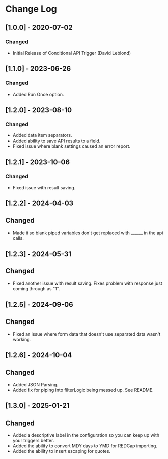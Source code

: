 # Change Log

## [1.0.0] - 2020-07-02
### Changed
- Initial Release of Conditional API Trigger (David Leblond)

## [1.1.0] - 2023-06-26  
### Changed  
- Added Run Once option.  

## [1.2.0] - 2023-08-10  
### Changed
- Added data item separators.  
- Added ability to save API results to a field.  
- Fixed issue where blank settings caused an error report.  

## [1.2.1] - 2023-10-06  
### Changed
- Fixed issue with result saving.  

## [1.2.2] - 2024-04-03  
## Changed  
- Made it so blank piped variables don't get replaced with ______ in the api calls.  

## [1.2.3] - 2024-05-31  
## Changed  
- Fixed another issue with result saving.  Fixes problem with response just coming through as "1".  

## [1.2.5] - 2024-09-06  
## Changed  
- Fixed an issue where form data that doesn't use separated data wasn't working.  

## [1.2.6] - 2024-10-04  
## Changed  
- Added JSON Parsing.
- Added fix for piping into filterLogic being messed up. See README.  

## [1.3.0] - 2025-01-21  
## Changed  
- Added a descriptive label in the configuration so you can keep up with your triggers better.  
- Added the ability to convert MDY days to YMD for REDCap importing.  
- Added the ability to insert escaping for quotes.  